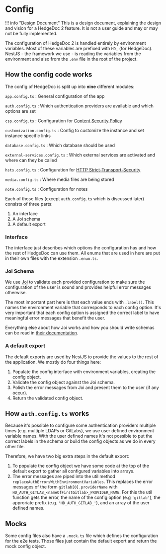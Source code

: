 # Config

!!! info "Design Document"
    This is a design document, explaining the design and vision for a HedgeDoc 2
    feature. It is not a user guide and may or may not be fully implemented.

The configuration of HedgeDoc 2 is handled entirely by environment variables.
Most of these variables are prefixed with `HD_` (for HedgeDoc).
NestJS - the framework we use - is reading the variables from the environment and also from
the `.env` file in the root of the project.

## How the config code works

The config of HedgeDoc is split up into **nine** different modules:

`app.config.ts`
: General configuration of the app

`auth.config.ts`
: Which authentication providers are available and which options are set

`csp.config.ts`
: Configuration for [Content Security Policy][csp]

`customization.config.ts`
: Config to customize the instance and set instance specific links

`database.config.ts`
: Which database should be used

`external-services.config.ts`
: Which external services are activated and where can they be called

`hsts.config.ts`
: Configuration for [HTTP Strict-Transport-Security][hsts]

`media.config.ts`
: Where media files are being stored

`note.config.ts`
: Configuration for notes

Each of those files (except `auth.config.ts` which is discussed later) consists of three parts:

1. An interface
2. A Joi schema
3. A default export

### Interface

The interface just describes which options the configuration has and how the rest of HedgeDoc can
use them. All enums that are used in here are put in their own files with the extension `.enum.ts`.

### Joi Schema

We use [Joi][joi] to validate each provided configuration to make sure the configuration of the user
is sound and provides helpful error messages otherwise.

The most important part here is that each value ends with `.label()`. This names the
environment variable that corresponds to each config option. It's very important that each config
option is assigned the correct label to have meaningful error messages that benefit the user.

Everything else about how Joi works and how you should write schemas can
be read in [their documentation][joi-doc].

### A default export

The default exports are used by NestJS to provide the values to the rest of the application.
We mostly do four things here:

1. Populate the config interface with environment variables, creating the config object.
2. Validate the config object against the Joi schema.
3. Polish the error messages from Joi and present them to the user (if any occur).
4. Return the validated config object.

## How `auth.config.ts` works

Because it's possible to configure some authentication providers multiple times
(e.g. multiple LDAPs or GitLabs), we use user defined environment variable names.
With the user defined names it's not possible to put the correct labels in the schema
or build the config objects as we do in every other file.

Therefore, we have two big extra steps in the default export:

1. To populate the config object we have some code at the top of the default export to gather all
   configured variables into arrays.
2. The error messages are piped into the util method `replaceAuthErrorsWithEnvironmentVariables`.
   This replaces the error messages of the form `gitlab[0].providerName`
   with `HD_AUTH_GITLAB_<nameOfFirstGitlab>_PROVIDER_NAME`. For this the util function gets
   the error, the name of the config option (e.g `'gitlab'`), the approriate prefix
   (e.g. `'HD_AUTH_GITLAB_'`), and an array of the user defined names.

## Mocks

Some config files also have a `.mock.ts` file which defines the configuration for the e2e tests.
Those files just contain the default export and return the mock config object.

[csp]: https://developer.mozilla.org/en-US/docs/Web/HTTP/CSP
[hsts]: https://developer.mozilla.org/en-US/docs/Web/HTTP/Headers/Strict-Transport-Security
[joi]: https://joi.dev/
[joi-doc]: https://joi.dev/api
